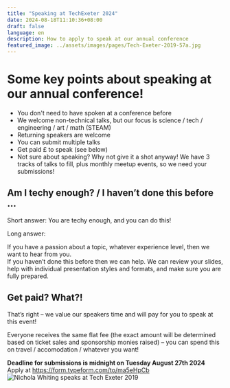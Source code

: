 ```yaml
---
title: "Speaking at TechExeter 2024"
date: 2024-08-18T11:10:36+08:00
draft: false
language: en
description: How to apply to speak at our annual conference
featured_image: ../assets/images/pages/Tech-Exeter-2019-57a.jpg
---
```

<h1>Some key points about speaking at our annual conference!</h1>
<ul>
<li>You don't need to have spoken at a conference before</li>
<li>We welcome non-technical talks, but our focus is science / tech / engineering / art / math (STEAM)</li>
<li>Returning speakers are welcome</li>
<li>You can submit multiple talks</li>
<li>Get paid £ to speak (see below)</li>
<li>Not sure about speaking? Why not give it a shot anyway! We have 3 tracks of talks to fill, plus monthly meetup events, so we need your submissions!</li>
</ul>

<div data-tf-live="01J3J15F3MCAFSYXYMBRKJJPH2"></div><script src="//embed.typeform.com/next/embed.js"></script>

<h2>Am I techy enough? / I haven’t done this before …</h2>

<p>Short answer: You are techy enough, and you can do this!</p>

<p>Long answer:</p>

<p>If you have a passion about a topic, whatever experience level, then we want to hear from you. <br/>
  If you haven’t done this before then we can help. We can review your slides, help with individual presentation styles and formats, and make sure you are fully prepared.
</p>

<h2>Get paid? What?!</h2>

<p>That’s right – we value our speakers time and will pay for you to speak at this event!</p>

<p>Everyone receives the same flat fee (the exact amount will be determined based on ticket sales and sponsorship monies raised) – you can spend this on travel / accomodation / whatever you want!</p>

<div class="cta">
  <strong>Deadline for submissions is midnight on Tuesday August 27th 2024</strong><br/>
  Apply at <a href="https://form.typeform.com/to/ma5eHpCb" target="_blank">https://form.typeform.com/to/ma5eHpCb</a>
</div>

<img src="/images/Tech-Exeter-2019-242a.jpg" alt="Nichola Whiting speaks at Tech Exeter 2019" class="img-responsive">

</section>

</article>
